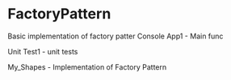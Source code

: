 # FactoryPattern
Basic implementation of factory patter
Console App1 - Main func

Unit Test1 - unit tests

My_Shapes - Implementation of Factory Pattern
